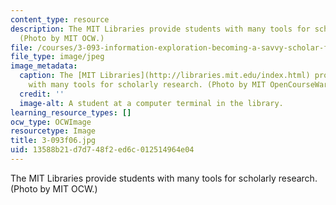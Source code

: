 ```yaml
---
content_type: resource
description: The MIT Libraries provide students with many tools for scholarly research.
  (Photo by MIT OCW.)
file: /courses/3-093-information-exploration-becoming-a-savvy-scholar-fall-2006/13588b21d7d748f2ed6c012514964e04_3-093f06.jpg
file_type: image/jpeg
image_metadata:
  caption: The [MIT Libraries](http://libraries.mit.edu/index.html) provide students
    with many tools for scholarly research. (Photo by MIT OpenCourseWare.)
  credit: ''
  image-alt: A student at a computer terminal in the library.
learning_resource_types: []
ocw_type: OCWImage
resourcetype: Image
title: 3-093f06.jpg
uid: 13588b21-d7d7-48f2-ed6c-012514964e04
---
```

The MIT Libraries provide students with many tools for scholarly research. (Photo by MIT OCW.)

